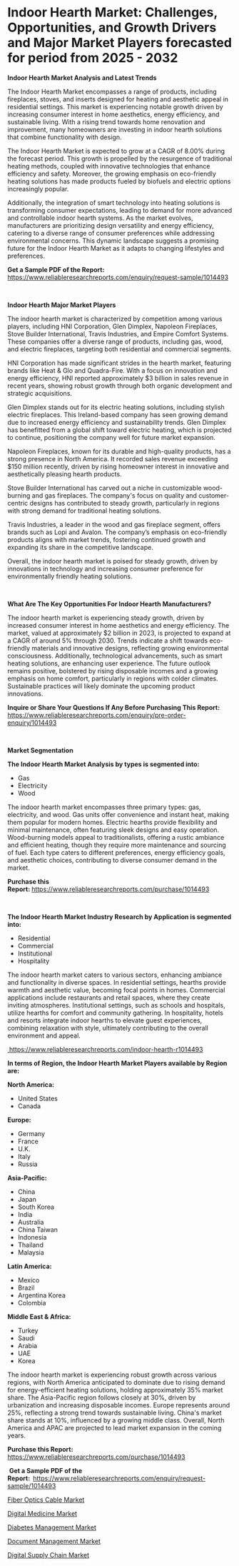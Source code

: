 <p><h1>Indoor Hearth Market: Challenges, Opportunities, and Growth Drivers and Major Market Players forecasted for period from 2025 - 2032</h1></p><p><strong>Indoor Hearth Market Analysis and Latest Trends</strong></p>
<p><p>The Indoor Hearth Market encompasses a range of products, including fireplaces, stoves, and inserts designed for heating and aesthetic appeal in residential settings. This market is experiencing notable growth driven by increasing consumer interest in home aesthetics, energy efficiency, and sustainable living. With a rising trend towards home renovation and improvement, many homeowners are investing in indoor hearth solutions that combine functionality with design.</p><p>The Indoor Hearth Market is expected to grow at a CAGR of 8.00% during the forecast period. This growth is propelled by the resurgence of traditional heating methods, coupled with innovative technologies that enhance efficiency and safety. Moreover, the growing emphasis on eco-friendly heating solutions has made products fueled by biofuels and electric options increasingly popular.</p><p>Additionally, the integration of smart technology into heating solutions is transforming consumer expectations, leading to demand for more advanced and controllable indoor hearth systems. As the market evolves, manufacturers are prioritizing design versatility and energy efficiency, catering to a diverse range of consumer preferences while addressing environmental concerns. This dynamic landscape suggests a promising future for the Indoor Hearth Market as it adapts to changing lifestyles and preferences.</p></p>
<p><strong>Get a Sample PDF of the Report:&nbsp;</strong> <a href="https://www.reliableresearchreports.com/enquiry/request-sample/1014493?utm_campaign=32&utm_medium=2&utm_source=Github&utm_content=ia&utm_term=05032025&utm_id=indoor-hearth">https://www.reliableresearchreports.com/enquiry/request-sample/1014493</a></p>
<p>&nbsp;</p>
<p><strong>Indoor Hearth Major Market Players</strong></p>
<p><p>The indoor hearth market is characterized by competition among various players, including HNI Corporation, Glen Dimplex, Napoleon Fireplaces, Stove Builder International, Travis Industries, and Empire Comfort Systems. These companies offer a diverse range of products, including gas, wood, and electric fireplaces, targeting both residential and commercial segments.</p><p>HNI Corporation has made significant strides in the hearth market, featuring brands like Heat & Glo and Quadra-Fire. With a focus on innovation and energy efficiency, HNI reported approximately $3 billion in sales revenue in recent years, showing robust growth through both organic development and strategic acquisitions.</p><p>Glen Dimplex stands out for its electric heating solutions, including stylish electric fireplaces. This Ireland-based company has seen growing demand due to increased energy efficiency and sustainability trends. Glen Dimplex has benefitted from a global shift toward electric heating, which is projected to continue, positioning the company well for future market expansion.</p><p>Napoleon Fireplaces, known for its durable and high-quality products, has a strong presence in North America. It recorded sales revenue exceeding $150 million recently, driven by rising homeowner interest in innovative and aesthetically pleasing hearth products.</p><p>Stove Builder International has carved out a niche in customizable wood-burning and gas fireplaces. The company's focus on quality and customer-centric designs has contributed to steady growth, particularly in regions with strong demand for traditional heating solutions.</p><p>Travis Industries, a leader in the wood and gas fireplace segment, offers brands such as Lopi and Avalon. The company’s emphasis on eco-friendly products aligns with market trends, fostering continued growth and expanding its share in the competitive landscape.</p><p>Overall, the indoor hearth market is poised for steady growth, driven by innovations in technology and increasing consumer preference for environmentally friendly heating solutions.</p></p>
<p>&nbsp;</p>
<p><strong>What Are The Key Opportunities For Indoor Hearth Manufacturers?</strong></p>
<p><p>The indoor hearth market is experiencing steady growth, driven by increased consumer interest in home aesthetics and energy efficiency. The market, valued at approximately $2 billion in 2023, is projected to expand at a CAGR of around 5% through 2030. Trends indicate a shift towards eco-friendly materials and innovative designs, reflecting growing environmental consciousness. Additionally, technological advancements, such as smart heating solutions, are enhancing user experience. The future outlook remains positive, bolstered by rising disposable incomes and a growing emphasis on home comfort, particularly in regions with colder climates. Sustainable practices will likely dominate the upcoming product innovations.</p></p>
<p><strong>Inquire or Share Your Questions If Any Before Purchasing This Report:</strong> <a href="https://www.reliableresearchreports.com/enquiry/pre-order-enquiry/1014493?utm_campaign=32&utm_medium=2&utm_source=Github&utm_content=ia&utm_term=05032025&utm_id=indoor-hearth">https://www.reliableresearchreports.com/enquiry/pre-order-enquiry/1014493</a></p>
<p>&nbsp;</p>
<p><strong>Market Segmentation</strong></p>
<p><strong>The Indoor Hearth Market Analysis by types is segmented into:</strong></p>
<p><ul><li>Gas</li><li>Electricity</li><li>Wood</li></ul></p>
<p><p>The indoor hearth market encompasses three primary types: gas, electricity, and wood. Gas units offer convenience and instant heat, making them popular for modern homes. Electric hearths provide flexibility and minimal maintenance, often featuring sleek designs and easy operation. Wood-burning models appeal to traditionalists, offering a rustic ambiance and efficient heating, though they require more maintenance and sourcing of fuel. Each type caters to different preferences, energy efficiency goals, and aesthetic choices, contributing to diverse consumer demand in the market.</p></p>
<p><strong>Purchase this Report:&nbsp;</strong><a href="https://www.reliableresearchreports.com/purchase/1014493?utm_campaign=32&utm_medium=2&utm_source=Github&utm_content=ia&utm_term=05032025&utm_id=indoor-hearth">https://www.reliableresearchreports.com/purchase/1014493</a></p>
<p>&nbsp;</p>
<p><strong>The Indoor Hearth Market Industry Research by Application is segmented into:</strong></p>
<p><ul><li>Residential</li><li>Commercial</li><li>Institutional</li><li>Hospitality</li></ul></p>
<p><p>The indoor hearth market caters to various sectors, enhancing ambiance and functionality in diverse spaces. In residential settings, hearths provide warmth and aesthetic value, becoming focal points in homes. Commercial applications include restaurants and retail spaces, where they create inviting atmospheres. Institutional settings, such as schools and hospitals, utilize hearths for comfort and community gathering. In hospitality, hotels and resorts integrate indoor hearths to elevate guest experiences, combining relaxation with style, ultimately contributing to the overall environment and appeal.</p></p>
<p><a href="https://www.reliableresearchreports.com/indoor-hearth-r1014493?utm_campaign=32&utm_medium=2&utm_source=Github&utm_content=ia&utm_term=05032025&utm_id=indoor-hearth">&nbsp;https://www.reliableresearchreports.com/indoor-hearth-r1014493</a></p>
<p><strong>In terms of Region, the Indoor Hearth Market Players available by Region are:</strong></p>
<p>
    <p> <strong> North America: </strong>
        <ul>
            <li>United States</li>
            <li>Canada</li>
        </ul>
        </p> 
    <p> <strong> Europe: </strong>
        <ul>
            <li>Germany</li>
            <li>France</li>
            <li>U.K.</li>
            <li>Italy</li>
            <li>Russia</li>
        </ul>
        </p> 
    <p> <strong> Asia-Pacific: </strong>
        <ul>
            <li>China</li>
            <li>Japan</li>
            <li>South Korea</li>
            <li>India</li>
            <li>Australia</li>
            <li>China Taiwan</li>
            <li>Indonesia</li>
            <li>Thailand</li>
            <li>Malaysia</li>
        </ul>
        </p> 
    <p> <strong> Latin America: </strong>
        <ul>
            <li>Mexico</li>
            <li>Brazil</li>
            <li>Argentina Korea</li>
            <li>Colombia</li>
        </ul>
        </p> 
    <p> <strong> Middle East & Africa: </strong>
        <ul>
            <li>Turkey</li>
            <li>Saudi</li>
            <li>Arabia</li>
            <li>UAE</li>
            <li>Korea</li>
        </ul>
    </p>
    </p>
<p><p>The indoor hearth market is experiencing robust growth across various regions, with North America anticipated to dominate due to rising demand for energy-efficient heating solutions, holding approximately 35% market share. The Asia-Pacific region follows closely at 30%, driven by urbanization and increasing disposable incomes. Europe represents around 25%, reflecting a strong trend towards sustainable living. China's market share stands at 10%, influenced by a growing middle class. Overall, North America and APAC are projected to lead market expansion in the coming years.</p></p>
<p><strong>Purchase this Report: </strong><a href="https://www.reliableresearchreports.com/purchase/1014493?utm_campaign=32&utm_medium=2&utm_source=Github&utm_content=ia&utm_term=05032025&utm_id=indoor-hearth">https://www.reliableresearchreports.com/purchase/1014493</a></p>
<p>&nbsp;<strong>Get a Sample PDF of the Report:&nbsp;&nbsp;</strong><a href="https://www.reliableresearchreports.com/enquiry/request-sample/1014493?utm_campaign=32&utm_medium=2&utm_source=Github&utm_content=ia&utm_term=05032025&utm_id=indoor-hearth">https://www.reliableresearchreports.com/enquiry/request-sample/1014493</a></p>
<p><strong></strong></p>
<p><p><a href="https://github.com/boccalyver5k/Market-Research-Report-List-1/blob/main/fiber-optics-cable-market.md?utm_campaign=32&utm_medium=2&utm_source=Github&utm_content=ia&utm_term=05032025&utm_id=indoor-hearth">Fiber Optics Cable Market</a></p><p><a href="https://github.com/saeiddaemo/Market-Research-Report-List-1/blob/main/digital-medicine-market.md?utm_campaign=32&utm_medium=2&utm_source=Github&utm_content=ia&utm_term=05032025&utm_id=indoor-hearth">Digital Medicine Market</a></p><p><a href="https://github.com/supicweg/Market-Research-Report-List-1/blob/main/diabetes-management-market.md?utm_campaign=32&utm_medium=2&utm_source=Github&utm_content=ia&utm_term=05032025&utm_id=indoor-hearth">Diabetes Management Market</a></p><p><a href="https://github.com/plawragarile/Market-Research-Report-List-1/blob/main/document-management-market.md?utm_campaign=32&utm_medium=2&utm_source=Github&utm_content=ia&utm_term=05032025&utm_id=indoor-hearth">Document Management Market</a></p><p><a href="https://github.com/shopovdjondo/Market-Research-Report-List-1/blob/main/digital-supply-chain-market.md?utm_campaign=32&utm_medium=2&utm_source=Github&utm_content=ia&utm_term=05032025&utm_id=indoor-hearth">Digital Supply Chain Market</a></p></p>